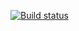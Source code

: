 [![Build status](https://ci.appveyor.com/api/projects/status/br7lsuuo2lu6m28w?svg=true)](https://ci.appveyor.com/project/Levashov-Andrei/test-web)